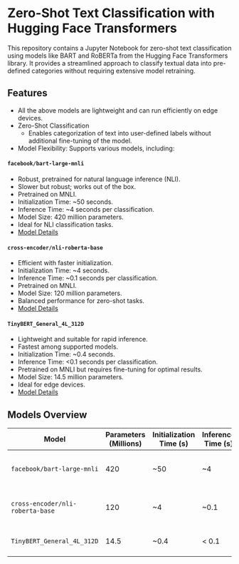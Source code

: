 # Zero-Shot Text Classification with Hugging Face Transformers

This repository contains a Jupyter Notebook for zero-shot text classification using models like BART and RoBERTa from the Hugging Face Transformers library. It provides a streamlined approach to classify textual data into pre-defined categories without requiring extensive model retraining.

## Features
- All the above models are lightweight and can run efficiently on edge devices.
- Zero-Shot Classification
  - Enables categorization of text into user-defined labels without additional fine-tuning of the model.
- Model Flexibility: Supports various models, including:

#### `facebook/bart-large-mnli`
- Robust, pretrained for natural language inference (NLI).
- Slower but robust; works out of the box.
- Pretrained on MNLI.
- Initialization Time: ~50 seconds.
- Inference Time: ~4 seconds per classification.
- Model Size: 420 million parameters.
- Ideal for NLI classification tasks.
- [Model Details](https://huggingface.co/facebook/bart-large-mnli)

#### `cross-encoder/nli-roberta-base`
- Efficient with faster initialization.
- Initialization Time: ~4 seconds.
- Inference Time: ~0.1 seconds per classification.
- Pretrained on MNLI.
- Model Size: 120 million parameters.
- Balanced performance for zero-shot tasks.
- [Model Details](https://huggingface.co/cross-encoder/nli-roberta-base)

#### `TinyBERT_General_4L_312D`
- Lightweight and suitable for rapid inference.
- Fastest among supported models.
- Initialization Time: ~0.4 seconds.
- Inference Time: <0.1 seconds per classification.
- Pretrained on MNLI but requires fine-tuning for optimal results.
- Model Size: 14.5 million parameters.
- Ideal for edge devices.
- [Model Details](https://huggingface.co/huawei-noah/TinyBERT_General_4L_312D)



## Models Overview

| Model                     | Parameters (Millions) | Initialization Time (s) | Inference Time (s) | Notes                                   | Link                                                                 |
|---------------------------|-----------------------|-------------------------|---------------------|-----------------------------------------|----------------------------------------------------------------------|
| `facebook/bart-large-mnli` | 420                  | ~50                    | ~4                  | Robust for NLI tasks, works out of the box | [View Model](https://huggingface.co/facebook/bart-large-mnli)       |
| `cross-encoder/nli-roberta-base` | 120          | ~4                     | ~0.1                | Balanced performance for zero-shot tasks | [View Model](https://huggingface.co/cross-encoder/nli-roberta-base) |
| `TinyBERT_General_4L_312D` | 14.5                | ~0.4                   | < 0.1               | Lightweight, requires fine-tuning        | [View Model](https://huggingface.co/huawei-noah/TinyBERT_General_4L_312D) |

